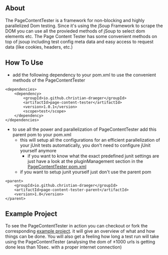 ## About

The PageContentTester is a framework for non-blocking and highly parallelized Dom testing. Since it's using the jSoup Framework to scrape the DOM you can use all the provieded methods of jSoup to select dom elements etc.
The Page Content Tester has some convenient methods on top of jsoup including test config meta data and easy access to request data (like cookies, headers, etc.)

## How To Use

* add the following dependency to your pom.xml to use the convenient methods of the PageContentTester

```
<dependencies>
    <dependency>
        <groupId>io.github.christian-draeger</groupId>
        <artifactId>page-content-tester</artifactId>
        <version>1.0.1</version>
        <scope>test</scope>
    </dependency>
</dependencies>
```


- to use all the power and parallelization of PageContentTester add this parent pom to your pom.xml
  - this will setup all the configurations for an efficient parallelization of your jUnit tests automatically, you don't need to configure jUnit yourself anymore
    - if you want to know what the exact predefined junit settings are just have a look at the pluginManagement section in the [PageContentTester pom.xml](https://github.com/christian-draeger/page-content-tester/blob/master/pom.xml)
  - if you want to setup junit yourself just don't use the parent pom

```
<parent>
    <groupId>io.github.christian-draeger</groupId>
    <artifactId>page-content-tester-parent</artifactId>
    <version>1.0</version>
</parent>
```

## Example Project
To see the PageContentTester in action you can checkout or fork the corresponding [example project](https://github.com/christian-draeger/page-content-tester-example). it will give an overview of what and how things can be done. You will also get a feeling how long a test run will take using the PageContentTester (analysing the dom of ±1000 urls is getting done less than 10sec. with a proper internet connection) 
